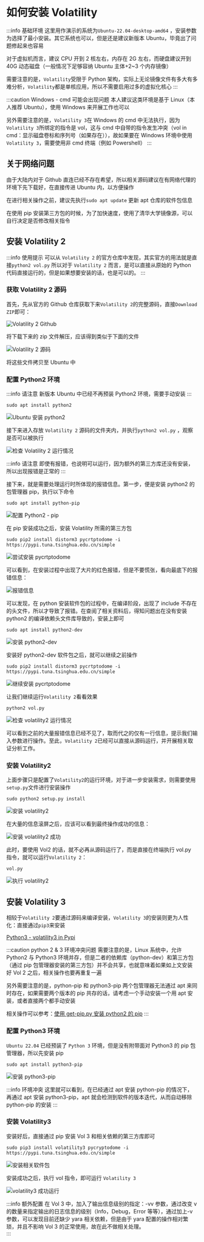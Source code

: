 # 如何安装 Volatility

:::info 基础环境
这里用作演示的系统为`Ubuntu-22.04-desktop-amd64` ，安装参数为选择了最小安装。其它系统也可以，但是还是建议新版本 Ubuntu，毕竟出了问题修起来也容易

对于虚拟机而言，建议 CPU 开到 2 核左右，内存在 2G 左右，而硬盘建议开到 40G 动态磁盘（一般情况下足够容纳 Ubuntu 主体+2~3 个内存镜像）

需要注意的是，`Volatility`受限于 Python 架构，实际上无论镜像文件有多大有多难分析，`Volatility`都是单核应用，所以不需要启用过多的虚拟化核心
:::

:::caution Windows - cmd 可能会出现问题
本人建议这类环境是基于 Linux（本人推荐 Ubuntu），使用 Windows 来开展工作也可以

另外需要注意的是，`Volatility 3`在 Windows 的 cmd 中无法执行，因为`Volatility 3`所绑定的指令是 vol，这与 cmd 中自带的指令发生冲突（vol in cmd：显示磁盘卷标和序列号（如果存在）），故如果要在 Windows 环境中使用`Volatility 3`，需要使用非 cmd 终端（例如 Powershell）
:::

## 关于网络问题

由于大陆内对于 Github 直连已经不存在希望，所以相关源码建议在有网络代理的环境下先下载好，在直接传进 Ubuntu 内，以方便操作

在进行相关操作之前，建议先执行`sudo apt update` 更新 apt 仓库的软件包信息

在使用 pip 安装第三方包的时候，为了加快速度，使用了清华大学镜像源，可以自行决定是否修改相关指令

## 安装 Volatility 2

:::info 使用提示
可以从 `Volatility 2` 的官方仓库中发现，其实官方的用法就是直接`python2 vol.py` 所以对于 `Volatility 2` 而言，是可以直接从原始的 Python 代码直接运行的，但是如果想要安装的话，也是可以的。
:::

### 获取 Volatility 2 源码

首先，先从官方的 Github 仓库获取下来`Volatility 2`的完整源码，直接`Download ZIP`即可：

![Volatility 2 Github](img/image_20230731-103139.png)

将下载下来的 zip 文件解压，应该得到类似于下面的文件

![Volatility 2 源码](img/image_20230732-103237.png)

将这些文件拷贝至 Ubuntu 中

### 配置 Python2 环境

:::info 请注意
新版本 Ubuntu 中已经不再预装 Python2 环境，需要手动安装
:::

```shell
sudo apt install python2
```

![Ubuntu 安装 python2](img/image_20230735-103520.png)

接下来进入存放 `Volatility 2` 源码的文件夹内，并执行`python2 vol.py` ，观察是否可以被执行

![检查 Volatility 2 运行情况](img/image_20230735-103549.png)

:::info 请注意
即使有报错，也说明可以运行，因为额外的第三方库还没有安装，所以出现报错是正常的
:::

接下来，就是需要处理运行时所体现的报错信息。第一步，便是安装 python2 的包管理器 pip，执行以下命令

```shell
sudo apt install python-pip
```

![配置 Python2 - pip](img/image_20230741-104102.png)

在 pip 安装成功之后，安装 Volatility 所需的第三方包

```shell
sudo pip2 install distorm3 pycrtptodome -i https://pypi.tuna.tsinghua.edu.cn/simple
```

![尝试安装 pycrtptodome](img/image_20230742-104221.png)

可以看到，在安装过程中出现了大片的红色报错，但是不要慌张，看向最底下的报错信息：

![报错信息](img/image_20230742-104245.png)

可以发现，在 python 安装软件包的过程中，在编译阶段，出现了 include 不存在的头文件，所以才导致了报错。在查阅了相关资料后，得知问题出在没有安装 python2 的编译依赖头文件库导致的，安装上即可

```shell
sudo apt install python2-dev
```

![安装 python2-dev](img/image_20230743-104342.png)

安装好 python2-dev 软件包之后，就可以继续之前操作

```shell
sudo pip2 install distorm3 pycrtptodome -i https://pypi.tuna.tsinghua.edu.cn/simple
```

![继续安装 pycrtptodome](img/image_20230744-104424.png)

让我们继续运行`Volatility 2`看看效果

```shell
python2 vol.py 
```

![检查 volatility2 运行情况](img/image_20230745-104510.png)

可以看到之前的大量报错信息已经不见了，取而代之的仅有一行信息，提示我们输入参数进行操作。至此，`Volatility 2`已经可以直接从源码运行，并开展相关取证分析工作。

### 安装 Volatility2

上面步骤只是配置了`Volatility2`的运行环境，对于进一步安装需求，则需要使用`setup.py`文件进行安装操作

```shell
sudo python2 setup.py install
```

![安装 volatility2](img/image_20230745-104549.png)

在大量的信息滚屏之后，应该可以看到最终操作成功的信息：

![安装 volatility2 成功](img/image_20230746-104630.png)

此时，要使用 Vol2 的话，就不必再从源码运行了，而是直接在终端执行 vol.py 指令，就可以运行`Volatility 2`：

```shell
vol.py
```

![执行 volatility2](img/image_20230747-104705.png)

## 安装 Volatility 3

相较于`Volatility 2`要通过源码来编译安装，`Volatility 3`的安装则更为人性化：直接通过`pip3`来安装

[Python3 - volatility3 in Pypi](https://pypi.org/project/volatility3/)

:::caution python 2 & 3 环境冲突问题
需要注意的是，Linux 系统中，允许 Python2 与 Python3 环境并存，但是二者的依赖库（python-dev）和第三方包（通过 pip 包管理器安装的第三方包）并不会共享，也就意味着如果如上文安装好 Vol 2 之后，相关操作也要再重复一遍

另外需要注意的是，python-pip 和 python3-pip 两个包管理器无法通过 apt 来同时存在，如果需要两个版本的 pip 共存的话，请考虑一个手动安装一个用 apt 安装，或者直接两个都手动安装

相关操作可以参考：[使用 get-pip.py 安装 python2 的 pip](https://blog.csdn.net/qq_42533216/article/details/120672856)
:::

### 配置 Python3 环境

`Ubuntu 22.04` 已经预装了 `Python 3` 环境，但是没有附带面对 Python3 的 pip 包管理器，所以先安装 pip

```shell
sudo apt install python3-pip
```

![安装 python3-pip](img/image_20230700-110001.png)

:::info 环境冲突
这里就可以看到，在已经通过 apt 安装 python-pip 的情况下，再通过 apt 安装 python3-pip，apt 就会检测到软件的版本迭代，从而自动移除 python-pip 的安装
:::

### 安装 Volatility3

安装好后，直接通过 pip 安装 Vol 3 和相关依赖的第三方库即可

```shell
sudo pip3 install volatility3 pycryptodome -i https://pypi.tuna.tsinghua.edu.cn/simple
```

![安装相关软件包](img/image_20230701-110103.png)

安装成功之后，执行 vol 指令，即可运行 `Volatility 3`

![volatility3 成功运行](img/image_20230701-110146.png)

:::info 额外配置
在 Vol 3 中，加入了输出信息级别的指定：-vv 参数，通过改变 v 的数量来指定输出的日志信息的级别（Info，Debug，Error 等等），通过加上-v 参数，可以发现目前还缺少 yara 相关依赖，但是由于 yara 配置的操作相对繁琐，并且不影响 Vol 3 的正常使用，故在此不做相关处理。  
:::
